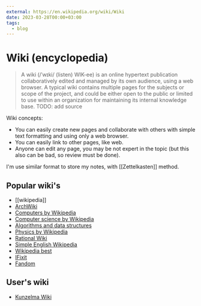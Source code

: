 ```yaml
---
external: https://en.wikipedia.org/wiki/Wiki
date: 2023-03-28T00:00+03:00
tags:
  - blog
---
```


# Wiki (encyclopedia)

> A wiki (/ˈwɪki/ (listen) WIK-ee) is an online hypertext publication
> collaboratively edited and managed by its own audience, using a web browser. A
> typical wiki contains multiple pages for the subjects or scope of the project,
> and could be either open to the public or limited to use within an
> organization for maintaining its internal knowledge base.
TODO: add source

Wiki concepts:

- You can easily create new pages and collaborate with others with simple text
  formatting and using only a web browser.
- You can easily link to other pages, like web.
- Anyone can edit any page, you may be not expert in the topic (but this also
  can be bad, so review must be done).

I'm use similar format to store my notes, with [[Zettelkasten]] method.

## Popular wiki's

- [[wikipedia]]
- [ArchWiki](https://wiki.archlinux.org/)
- [Computers by Wikipedia](https://en.wikipedia.org/wiki/Category:Computers)
- [Computer science by Wikipedia](https://en.wikipedia.org/wiki/Category:Computer_science)
- [Algorithms and data structures](https://en.wikipedia.org/wiki/Category:Algorithms_and_data_structures)
- [Physics by Wikipedia](https://en.wikipedia.org/wiki/Category:Physics)
- [Rational Wiki](https://rationalwiki.org/wiki/Main_Page)
- [Simple English Wikipedia](https://simple.wikipedia.org/wiki/Main_Page)
- [Wikipedia best](https://en.wikipedia.org/wiki/Wikipedia:Best_articles)
- [IFixit](https://www.ifixit.com/)
- [Fandom](https://www.fandom.com/)

## User's wiki

- [Kunzelma Wiki](https://wiki.kunzelma.de/)
